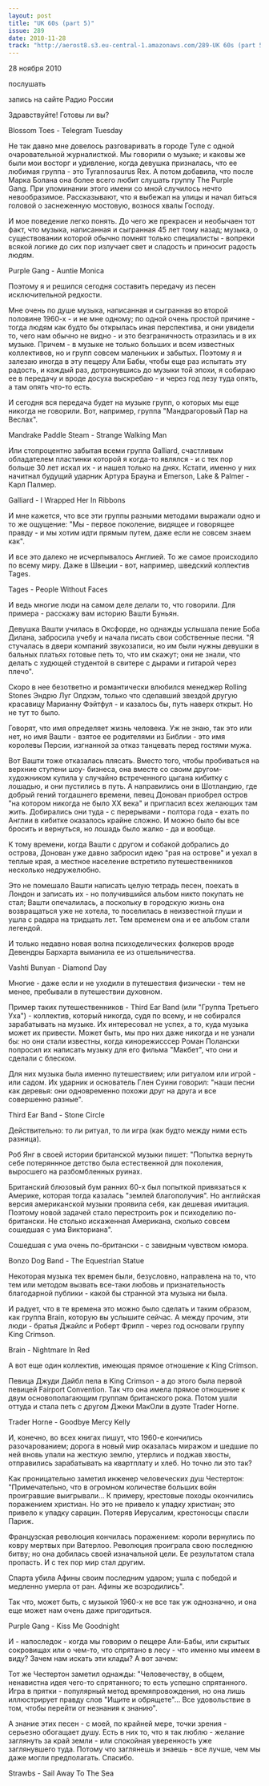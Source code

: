 ```yaml
---
layout: post
title: "UK 60s (part 5)"
issue: 289
date: 2010-11-28
track: "http://aerost8.s3.eu-central-1.amazonaws.com/289-UK 60s (part 5).mp3"
---
```


28 ноября 2010

послушать

запись на сайте Радио России

Здравствуйте! Готовы ли вы?

Blossom Toes - Telegram Tuesday

Не так давно мне довелось разговаривать в городе Туле с одной очаровательной журналисткой. Мы говорили о музыке; и каковы же были мои восторг и удивление, когда девушка призналась, что ее любимая группа - это Tyrannosaurus Rex. А потом добавила, что после Марка Болана она более всего любит слушать группу The Purple Gang. При упоминании этого имени со мной случилось нечто невообразимое. Рассказывают, что я выбежал на улицы и начал биться головой о заснеженную мостовую, вознося хвалы Господу.

И мое поведение легко понять. До чего же прекрасен и необычаен тот факт, что музыка, написанная и сыгранная 45 лет тому назад; музыка, о существовании которой обычно помнят только специалисты - вопреки всякой логике до сих пор излучает свет и сладость и приносит радость людям.

Purple Gang - Auntie Monica

Поэтому я и решился сегодня составить передачу из песен исключительной редкости.

Мне очень по душе музыка, написанная и сыгранная во второй половине 1960-х - и не мне одному; по одной очень простой причине - тогда людям как будто бы открылась иная перспектива, и они увидели то, чего нам обычно не видно - и это безграничность отразилась и в их музыке. Причем - в музыке не только больших и всем известных коллективов, но и групп совсем маленьких и забытых. Поэтому я и залезаю иногда в эту пещеру Али Бабы, чтобы еще раз испытать эту радость, и каждый раз, дотронувшись до музыки той эпохи, я собираю ее в передачу и вроде досуха выскребаю - и через год лезу туда опять, а там опять что-то есть.

И сегодня вся передача будет на музыке групп, о которых мы еще никогда не говорили. Вот, например, группа "Мандрагоровый Пар на Веслах".

Mandrake Paddle Steam - Strange Walking Man

Или стопроцентно забытая всеми группа Galliard, счастливым обладателем пластинки которой я когда-то являлся - и с тех пор больше 30 лет искал их - и нашел только на днях. Кстати, именно у них начитнал будущий ударник Артура Брауна и Emerson, Lake & Palmer - Карл Палмер.

Galliard - I Wrapped Her In Ribbons

И мне кажется, что все эти группы разными методами выражали одно и то же ощущение: "Мы - первое поколение, видящее и говорящее правду - и мы хотим идти прямым путем, даже если не совсем знаем как".

И все это далеко не исчерпывалось Англией. То же самое происходило по всему миру. Даже в Швеции - вот, например, шведский коллектив Tages.

Tages - People Without Faces

И ведь многие люди на самом деле делали то, что говорили. Для примера - расскажу вам историю Вашти Буньян.

Девушка Вашти училась в Оксфорде, но однажды услышала пение Боба Дилана, забросила учебу и начала писать свои собственные песни. "Я стучалась в двери компаний звукозаписи, но им были нужны девушки в бальных платьях готовые петь то, что им скажут; они не знали, что делать с худющей студентой в свитере с дырами и гитарой через плечо".

Скоро в нее безответно и романтически влюбился менеджер Rolling Stones Эндрю Луг Олдхэм, только что сделавший звездой другую красавицу Марианну Фэйтфул - и казалось бы, путь наверх открыт. Но не тут то было.

Говорят, что имя определяет жизнь человека. Уж не знаю, так это или нет, но имя Вашти - взятое ее родителями из Библии - это имя королевы Персии, изгнанной за отказ танцевать перед гостями мужа.

Вот Вашти тоже отказалась плясать. Вместо того, чтобы пробиваться на верхние ступени шоу- бизнеса, она вместе со своим другом-художником купила у случайно встреченного цыгана кибитку с лошадью, и они пустились в путь. А направились они в Шотландию, где добрый гений тогдашнего времени, певец Донован приобрел остров "на котором никогда не было XX века" и пригласил всех желающих там жить. Добирались они туда - с перерывами - полтора года - ехать по Англии в кибитке оказалось крайне сложно. И можно было бы все бросить и вернуться, но лошадь было жалко - да и вообще.

К тому времени, когда Вашти с другом и собакой добрались до острова, Донован уже давно забросил идею "рая на острове" и уехал в теплые края, а местное население встретило путешественников несколько недружелюбно.

Это не помешало Вашти написать целую тетрадь песен, поехать в Лондон и записать их - но получившийся альбом никто покупать не стал; Вашти опечалилась, а поскольку в городскую жизнь она возвращаться уже не хотела, то поселилась в неизвестной глуши и ушла с радара на тридцать лет. Тем временем она и ее альбом стали легендой.

И только недавно новая волна психоделических фолкеров вроде Девендры Бархарта выманила ее из отшельничества.

Vashti Bunyan - Diamond Day

Многие - даже если и не уходили в путешествия физически - тем не менее, пребывали в путешествии духовном.

Пример таких путешественников - Third Ear Band (или "Группа Третьего Уха") - коллектив, который никогда, судя по всему, и не собирался зарабатывать на музыке. Их интересовал не успех, а то, куда музыка может их привести. Может быть, мы про них даже никогда и не узнали бы: но они стали известны, когда кинорежисссер Роман Полански попросил их написать музыку для его фильма "Макбет", что они и сделали с блеском.

Для них музыка была именно путешествием; или ритуалом или игрой - или садом. Их ударник и основатель Глен Суини говорил: "наши песни как деревья: они одновременно похожи друг на друга и все совершенно разные".

Third Ear Band - Stone Circle

Действительно: то ли ритуал, то ли игра (как будто между ними есть разница).

Роб Янг в своей истории британской музыки пишет: "Попытка вернуть себе потеряннное детство была естественной для поколения, выросшего на разбомбленных руинах.

Британский блюзовый бум ранних 60-х был попыткой привязаться к Америке, которая тогда казалась "землей благополучия". Но английская версия американской музыки проявила себя, как дешевая имитация. Поэтому новой задачей стало перестроить рок и психоделию по-британски. Не столько искаженная Американа, сколько совсем сошедшая с ума Викториана".

Сошедшая с ума очень по-британски - с завидным чувством юмора.

Bonzo Dog Band - The Equestrian Statue

Некоторая музыка тех времен были, безусловно, направлена на то, что тем или методом вызвать все-таки любовь и признательность благодарной публики - какой бы странной эта музыка ни была.

И радует, что в те времена это можно было сделать и таким образом, как группа Brain, которую вы услышите сейчас. А между прочим, эти люди - братья Джайлс и Роберт Фрипп - через год основали группу King Crimson.

Brain - Nightmare In Red

А вот еще один коллектив, имеющая прямое отношение к King Crimson.

Певица Джуди Дайбл пела в King Crimson - а до этого была первой певицей Fairport Convention. Так что она имела прямое отношение к двум основополагающим группам британского рока. Потом ушли оттуда и стала петь с другом Джеки МакОли в дуэте Trader Horne.

Trader Horne - Goodbye Mercy Kelly

И, конечно, во всех книгах пишут, что 1960-е кончились разочарованием; дорога в новый мир оказалась миражом и шедшие по ней вновь упали на жесткую землю, утерлись и поджав хвосты, отправились зарабатывать на квартплату и хлеб. Но точно ли это так?

Как проницательно заметил инженер человеческих душ Честертон: "Примечательно, что в огромном количестве больших войн проигравшие выигрывали... К примеру, крестовые походы окончились поражением христиан. Но это не привело к упадку христиан; это привело к упадку сарацин. Потеряв Иерусалим, крестоносцы спасли Париж.

Французская революция кончилась поражением: короли вернулись по ковру мертвых при Ватерлоо. Революция проиграла свою последнюю битву; но она добилась своей изначальной цели. Ее результатом стала пропасть. И с тех пор мир стал другим.

Спарта убила Афины своим последним ударом; ушла с победой и медленно умерла от ран. Афины же возродились".

Так что, может быть, с музыкой 1960-х не все так уж однозначно, и она еще может нам очень даже пригодиться.

Purple Gang - Kiss Me Goodnight

И - напоследок - когда мы говорим о пещере Али-Бабы, или скрытых сокровищах или о чем-то, что спрятано в лесу - что именно мы имеем в виду? Зачем нам искать эти клады? А вот зачем:

Тот же Честертон заметил однажды: "Человечеству, в общем, ненавистна идея чего-то спрятанного; то есть успешно спрятанного. Игра в прятки - популярный метод времяпровождения, но она лишь иллюстрирует правду слов "Ищите и обрящете"... Все удовольствие в том, чтобы перейти от незнания к знанию".

А знание этих песен - с моей, по крайней мере, точки зрения - серьезно обогащает душу. Есть в них то, что я так люблю - желание заглянуть за край земли - или спокойная уверенность уже заглянувшего туда. Потому что заглянешь и знаешь - все лучше, чем мы даже могли предполагать. Спасибо.

Strawbs - Sail Away To The Sea
